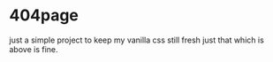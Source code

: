 # 404page
just a simple project to keep my vanilla css still fresh
just that which is above is fine.
